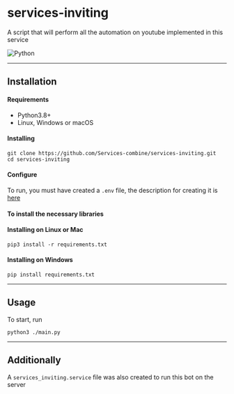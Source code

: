 # services-inviting

A script that will perform all the automation on youtube implemented in this service

![Python][python-version]

---
## Installation

#### Requirements
* Python3.8+
* Linux, Windows or macOS

#### Installing
```
git clone https://github.com/Services-combine/services-inviting.git
cd services-inviting
```

#### Configure
To run, you must have created a `.env` file, the description for creating it is [here](https://github.com/Services-combine/services-backend/blob/main/README.md)

#### To install the necessary libraries
#### Installing on Linux or Mac
```
pip3 install -r requirements.txt
```

#### Installing on Windows
```
pip install requirements.txt
```

---
## Usage

To start, run
```
python3 ./main.py
```

---
## Additionally
A `services_inviting.service` file was also created to run this bot on the server


[python-version]: https://img.shields.io/static/v1?label=Python&message=v3.8&color=blue